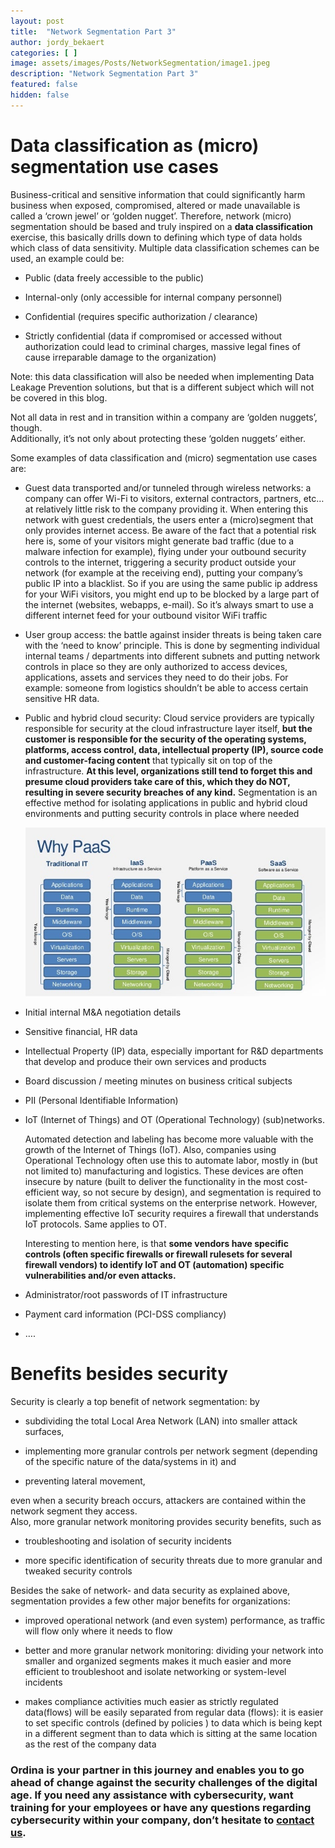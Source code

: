 ```yaml
---
layout: post
title:  "Network Segmentation Part 3"
author: jordy_bekaert
categories: [ ]
image: assets/images/Posts/NetworkSegmentation/image1.jpeg
description: "Network Segmentation Part 3"
featured: false
hidden: false
---
```


Data classification as (micro) segmentation use cases
=====================================================

Business-critical and sensitive information that could significantly harm business when exposed, compromised, altered or made unavailable is called a ‘crown jewel’ or ‘golden nugget’. Therefore, network (micro) segmentation should be based and truly inspired on a **data classification** exercise, this basically drills down to defining which type of data holds which class of data sensitivity. Multiple data classification schemes can be used, an example could be:

-   Public (data freely accessible to the public)

-   Internal-only (only accessible for internal company personnel)

-   Confidential (requires specific authorization / clearance)

-   Strictly confidential (data if compromised or accessed without authorization could lead to criminal charges, massive legal fines of cause irreparable damage to the organization)

Note: this data classification will also be needed when implementing Data Leakage Prevention solutions, but that is a different subject which will not be covered in this blog.

Not all data in rest and in transition within a company are ‘golden nuggets’, though.  
Additionally, it’s not only about protecting these ‘golden nuggets’ either.

Some examples of data classification and (micro) segmentation use cases are:

-   Guest data transported and/or tunneled through wireless networks: a company can offer Wi-Fi to visitors, external contractors, partners, etc… at relatively little risk to the company providing it. When entering this network with guest credentials, the users enter a (micro)segment that only provides internet access. Be aware of the fact that a potential risk here is, some of your visitors might generate bad traffic (due to a malware infection for example), flying under your outbound security controls to the internet, triggering a security product outside your network (for example at the receiving end), putting your company’s public IP into a blacklist. So if you are using the same public ip address for your WiFi visitors, you might end up to be blocked by a large part of the internet (websites, webapps, e-mail). So it’s always smart to use a different internet feed for your outbound visitor WiFi traffic

-   User group access: the battle against insider threats is being taken care with the ‘need to know’ principle. This is done by segmenting individual internal teams / departments into different subnets and putting network controls in place so they are only authorized to access devices, applications, assets and services they need to do their jobs. For example: someone from logistics shouldn’t be able to access certain sensitive HR data.

-   Public and hybrid cloud security: Cloud service providers are typically responsible for security at the cloud infrastructure layer itself, **but the customer is responsible for the security of the operating systems, platforms, access control, data, intellectual property (IP), source code and customer-facing content** that typically sit on top of the infrastructure. **At this level, organizations still tend to forget this and presume cloud providers take care of this, which they do NOT, resulting in severe security breaches of any kind.** Segmentation is an effective method for isolating applications in public and hybrid cloud environments and putting security controls in place where needed  
      
    <img src="../assets/images/Posts/NetworkSegmentation/image7.jpeg" alt="Wat is SaaS, IaaS en PaaS?" />

-   Initial internal M&A negotiation details

-   Sensitive financial, HR data

-   Intellectual Property (IP) data, especially important for R&D departments that develop and produce their own services and products

-   Board discussion / meeting minutes on business critical subjects

-   PII (Personal Identifiable Information)

-   IoT (Internet of Things) and OT (Operational Technology) (sub)networks.

    Automated detection and labeling has become more valuable with the growth of the Internet of Things (IoT). Also, companies using Operational Technology often use this to automate labor, mostly in (but not limited to) manufacturing and logistics. These devices are often insecure by nature (built to deliver the functionality in the most cost-efficient way, so not secure by design), and segmentation is required to isolate them from critical systems on the enterprise network. However, implementing effective IoT security requires a firewall that understands IoT protocols. Same applies to OT.

    Interesting to mention here, is that **some vendors have specific controls (often specific firewalls or firewall rulesets for several firewall vendors) to identify IoT and OT (automation) specific vulnerabilities and/or even attacks.**

-   Administrator/root passwords of IT infrastructure

-   Payment card information (PCI-DSS compliancy)

-   ….

Benefits besides security
=========================

Security is clearly a top benefit of network segmentation: by

-   subdividing the total Local Area Network (LAN) into smaller attack surfaces,

-   implementing more granular controls per network segment (depending of the specific nature of the data/systems in it) and

-   preventing lateral movement,

even when a security breach occurs, attackers are contained within the network segment they access.  
Also, more granular network monitoring provides security benefits, such as

-   troubleshooting and isolation of security incidents

-   more specific identification of security threats due to more granular and tweaked security controls

Besides the sake of network- and data security as explained above, segmentation provides a few other major benefits for organizations:

-   improved operational network (and even system) performance, as traffic will flow only where it needs to flow

-   better and more granular network monitoring: dividing your network into smaller and organized segments makes it much easier and more efficient to troubleshoot and isolate networking or system-level incidents

-   makes compliance activities much easier as strictly regulated data(flows) will be easily separated from regular data (flows): it is easier to set specific controls (defined by policies ) to data which is being kept in a different segment than to data which is sitting at the same location as the rest of the company data


### Ordina is your partner in this journey and enables you to go ahead of change against the security challenges of the digital age. If you need any assistance with cybersecurity, want training for your employees or have any questions regarding cybersecurity within your company, don’t hesitate to [contact us](https://www.ordina.be/diensten/security-and-privacy/).